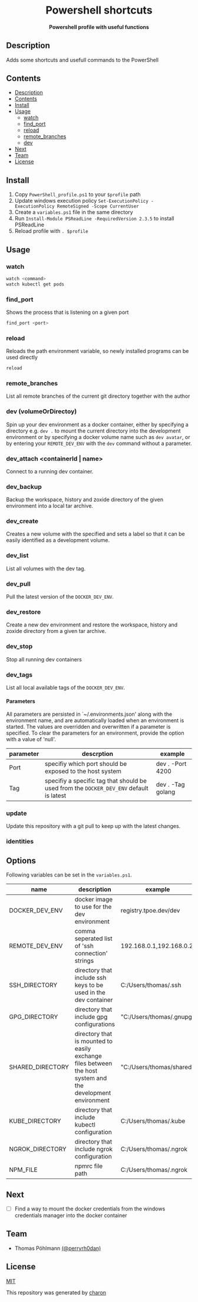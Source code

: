 <h1 align="center">
  Powershell shortcuts
</h1>

<h4 align="center">
  Powershell profile with useful functions
</h4>

## Description

Adds some shortcuts and usefull commands to the PowerShell

## Contents

- [Description](#description)
- [Contents](#contents)
- [Install](#install)
- [Usage](#usage)
    - [watch](#watch)
    - [find_port](#find_port)
    - [reload](#reload)
    - [remote_branches](#remote_branches)
    - [dev](#dev)
- [Next](#next)
- [Team](#team)
- [License](#license)

## Install

1. Copy `PowerShell_profile.ps1` to your `$profile` path
2. Update windows execution policy `Set-ExecutionPolicy -ExecutionPolicy RemoteSigned -Scope CurrentUser`
3. Create a `variables.ps1` file in the same directory
4. Run `Install-Module PSReadLine -RequiredVersion 2.3.5` to install PSReadLine
5. Reload profile with `. $profile`

## Usage

### watch

```bash
watch <command>
watch kubectl get pods
```

### find_port

Shows the process that is listening on a given port

```bash
find_port <port>
```

### reload

Reloads the path environment variable, so newly installed programs can be used directly

```bash
reload
```

### remote_branches

List all remote branches of the current git directory together with the author

### dev (volumeOrDirectoy)

Spin up your dev environment as a docker container, either by specifying a directory e.g. `dev .` to mount the current directory into the development environment or by specifying a docker volume name such as `dev avatar`, or by entering your `REMOTE_DEV_ENV` with the `dev` command without a parameter.

### dev_attach <containerId | name>

Connect to a running dev container.

### dev_backup <name>

Backup the workspace, history and zoxide directory of the given environment into a local tar archive.

### dev_create <name>

Creates a new volume with the specified <name> and sets a label so that it can be easily identified as a development volume.

### dev_list

List all volumes with the dev tag.

### dev_pull

Pull the latest version of the `DOCKER_DEV_ENV`.

### dev_restore <name> <path>

Create a new dev environment and restore the workspace, history and zoxide directory from a given tar archive.

### dev_stop

Stop all running dev containers

### dev_tags

List all local available tags of the `DOCKER_DEV_ENV`.

#### Parameters

All parameters are persisted in `~/.environments.json' along with the environment name, and are automatically loaded when an environment is started.
The values are overridden and overwritten if a parameter is specified. To clear the parameters for an environment, provide the option with a value of 'null'.

| parameter | descrption                                                                              | example           |
| --------- | --------------------------------------------------------------------------------------- | ----------------- |
| Port      | specifiy which port should be exposed to the host system                                | dev . -Port 4200  |
| Tag       | specifiy a specific tag that should be used from the `DOCKER_DEV_ENV` default is latest | dev . -Tag golang |

### update

Update this repository with a git pull to keep up with the latest changes.

### identities

## Options

Following variables can be set in the `variables.ps1`.

| name             | description                                                                                                | example                  |
| ---------------- | ---------------------------------------------------------------------------------------------------------- | ------------------------ |
| DOCKER_DEV_ENV   | docker image to use for the dev environment                                                                | registry.tpoe.dev/dev    |
| REMOTE_DEV_ENV   | comma seperated list of 'ssh connection' strings                                                           | 192.168.0.1,192.168.0.2  |
| SSH_DIRECTORY    | directory that include ssh keys to be used in the dev container                                            | C:/Users/thomas/.ssh     |
| GPG_DIRECTORY    | directory that include gpg configurations                                                                  | "C:/Users/thomas/.gnupg" |
| SHARED_DIRECTORY | directory that is mounted to easily exchange files between the host system and the development environment | "C:/Users/thomas/shared" |
| KUBE_DIRECTORY   | directory that include kubectl configuration                                                               | C:/Users/thomas/.kube    |
| NGROK_DIRECTORY  | directory that include ngrok configuration                                                                 | C:/Users/thomas/.ngrok   |
| NPM_FILE         | npmrc file path                                                                                            | C:/Users/thomas/.ngrok   |

## Next

- [ ] Find a way to mount the docker credentials from the windows credentials manager into the docker container

## Team

- Thomas Pöhlmann [(@perryrh0dan)](https://github.com/perryrh0dan)

## License

[MIT](https://github.com/perryrh0dan/passline/blob/master/license.md)

This repository was generated by [charon](https://github.com/perryrh0dan/charon)
